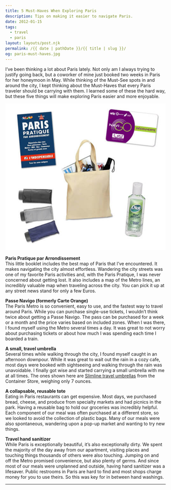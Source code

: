 ```yaml
---
title: 5 Must-Haves When Exploring Paris
description: Tips on making it easier to navigate Paris.
date: 2012-01-15
tags: 
  - travel
  - paris
layout: layouts/post.njk
permalink: /{{ date | pathDate }}/{{ title | slug }}/
og: paris-must-haves.jpg
---
```


I’ve been thinking a lot about Paris lately. Not only am I always trying to justify going back, but a coworker of mine just booked two weeks in Paris for her honeymoon in May. While thinking of the Must-See spots in and around the city, I kept thinking about the Must-Haves that every Paris traveler should be carrying with them. I learned some of these the hard way, but these five things will make exploring Paris easier and more enjoyable.

![](/img/paris-must-haves.jpg)

**Paris Pratique par Arrondissement**  
This little booklet includes the best map of Paris that I’ve encountered. It makes navigating the city almost effortless. Wandering the city streets was one of my favorite Paris activities and, with the Paris Pratique, I was never concerned about getting lost. It also includes a map of the Metro lines, an incredibly valuable map when traveling across the city. You can pick it up at any street news stand for only a few Euros.

**Passe Navigo (formerly Carte Orange)**  
The Paris Metro is so convenient, easy to use, and the fastest way to travel around Paris. While you can purchase single-use tickets, I wouldn’t think twice about getting a Passe Navigo. The pass can be purchased for a week or a month and the price varies based on included zones. When I was there, I found myself using the Metro several times a day. It was great to not worry about purchasing tickets or about how much I was spending each time I boarded a train.

**A small, travel umbrella**  
Several times while walking through the city, I found myself caught in an afternoon downpour. While it was great to wait out the rain in a cozy cafe, most days were booked with sightseeing and walking through the rain was unavoidable. I finally got wise and started carrying a small umbrella with me at all times. The ones shown here are [Slimline travel umbrellas](http://www.containerstore.com/shop?productId=10014980&N=&Ntt=umbrella) from the Container Store, weighing only 7 ounces.

**A collapsable, reusable tote**  
Eating in Paris restaurants can get expensive. Most days, we purchased bread, cheese, and produce from specialty markets and had picnics in the park. Having a reusable bag to hold our groceries was incredibly helpful. Each component of our meal was often purchased at a different store, so we looked to avoid the collection of plastic bags. Many of our meals were also spontaneous, wandering upon a pop-up market and wanting to try new things.

**Travel hand sanitizer**  
While Paris is exceptionally beautiful, it’s also exceptionally dirty. We spent the majority of the day away from our apartment, visiting places and touching things thousands of others were also touching. Jumping on and off the Metro promised convenience, but also plenty of germs. And since most of our meals were unplanned and outside, having hand sanitizer was a lifesaver. Public restrooms in Paris are hard to find and most shops charge money for you to use theirs. So this was key for in between hand washings.

---
